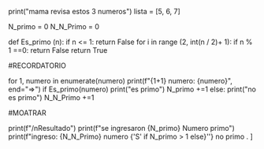 print("mama revisa estos 3 numeros")
lista = [5, 6, 7]

N_primo = 0 
N_N_Primo = 0 

def Es_primo (n): 
    if n <= 1:
        return False 
    for i in range (2, int(n / 2)+ 1):
        if n % 1 ==0:
            return False
    return True
        
#RECORDATORIO 

for 1, numero in enumerate(numero)
    print(f"{1+1} numero: {numero}", end="=>")
    if Es_primo(numero)
    print("es primo")
    N_primo +=1
else:
    print("no es primo")
    N_N_Primo +=1

#MOATRAR

print(f"/nResultado")
print(f"se ingresaron {N_primo} Numero primo")
print(f"ingreso: {N_N_Primo} numero {'S' if N_primo > 1 else}''} no primo . ]
